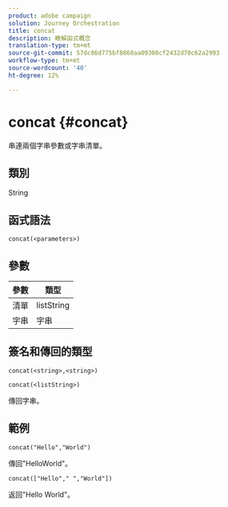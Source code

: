 ```yaml
---
product: adobe campaign
solution: Journey Orchestration
title: concat
description: 瞭解函式概念
translation-type: tm+mt
source-git-commit: 57dc86d775bf8860aa09300cf2432d70c62a2993
workflow-type: tm+mt
source-wordcount: '40'
ht-degree: 12%

---
```



# concat {#concat}

串連兩個字串參數或字串清單。

## 類別

String

## 函式語法

`concat(<parameters>)`

## 參數

| 參數 | 類型 |
|-----------|------------------|
| 清單 | listString |
| 字串 | 字串 |

## 簽名和傳回的類型

`concat(<string>,<string>)`

`concat(<listString>)`

傳回字串。

## 範例

`concat("Hello","World")`

傳回&quot;HelloWorld&quot;。

`concat(["Hello"," ","World"])`

返回&quot;Hello World&quot;。
